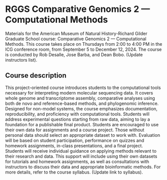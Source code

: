 # RGGS Comparative Genomics 2 — Computational Methods
Materials for the American Museum of Natural History-Richard Gilder Graduate School course: Comparative Genomics 2 — Computational Methods.
This course takes place on Thursdays from 2:00 to 4:00 PM in the ICG conference room, from September 5 to December 12, 2024. The course is conducted by Rob Desalle, Jose Barba, and Dean Bobo. (Update instructors list).

## Course description
This project-oriented course introduces students to the computational tools necessary for interpreting modern
molecular sequencing data. It covers whole genome and transcriptome assembly, comparative analyses using
both de novo and reference-based methods, and phylogenomic inference. Designed for non-model systems,
the course emphasizes documentation, reproducibility, and proficiency with computational tools. Students will
address experimental questions starting from raw data, aiming to lay a foundation for a publishable final
product. Students are encouraged to use their own data for assignments and a course project. Those without
personal data should select an appropriate dataset to work with. Evaluation will be based on student
participation, performance on quizzes and homework assignments, in-class presentations, and a final project.
Students will receive individual guidance on applying methods relevant to their research and data. This support
will include using their own datasets for tutorials and homework assignments, as well as consultations with
instructors to discuss their data and appropriate bioinformatic methods. For more details, refer to the course syllabus. (Update link to syllabus).
